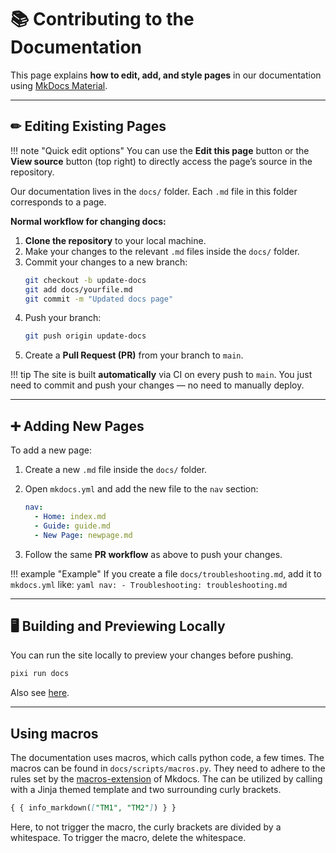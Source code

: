 # 📚 Contributing to the Documentation

This page explains **how to edit, add, and style pages** in our documentation using [MkDocs Material](https://squidfunk.github.io/mkdocs-material/).

---

## ✏ Editing Existing Pages

!!! note "Quick edit options"
    You can use the **Edit this page** button or the **View source** button (top right) to directly access the page’s source in the repository.

Our documentation lives in the `docs/` folder.
Each `.md` file in this folder corresponds to a page.

**Normal workflow for changing docs:**

1. **Clone the repository** to your local machine.
2. Make your changes to the relevant `.md` files inside the `docs/` folder.
3. Commit your changes to a new branch:
    ```bash
    git checkout -b update-docs
    git add docs/yourfile.md
    git commit -m "Updated docs page"
    ```
4. Push your branch:
    ```bash
    git push origin update-docs
    ```
5. Create a **Pull Request (PR)** from your branch to `main`.

!!! tip
    The site is built **automatically** via CI on every push to `main`.
    You just need to commit and push your changes — no need to manually deploy.

---

## ➕ Adding New Pages

To add a new page:

1. Create a new `.md` file inside the `docs/` folder.
2. Open `mkdocs.yml` and add the new file to the `nav` section:

    ```yaml
    nav:
      - Home: index.md
      - Guide: guide.md
      - New Page: newpage.md
    ```

3. Follow the same **PR workflow** as above to push your changes.

!!! example "Example"
    If you create a file `docs/troubleshooting.md`, add it to `mkdocs.yml` like:
    ```yaml
    nav:
      - Troubleshooting: troubleshooting.md
    ```

---

## 🖥 Building and Previewing Locally

You can run the site locally to preview your changes before pushing.

```bash
pixi run docs
```

Also see [here](pixi.md#documentation-tasks).

---

## Using macros

The documentation uses macros, which calls python code, a few times.
The macros can be found in `docs/scripts/macros.py`.
They need to adhere to the rules set by the [macros-extension](https://mkdocs-macros-plugin.readthedocs.io/en/latest/) of Mkdocs.
The can be utilized by calling with a Jinja themed template and two surrounding curly brackets.
```markdown
{ { info_markdown(["TM1", "TM2"]) } }
```
Here, to not trigger the macro, the curly brackets are divided by a whitespace. To trigger the macro, delete the whitespace.